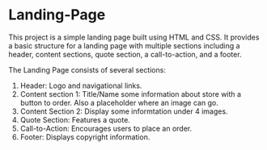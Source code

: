 # Landing-Page
This project is a simple landing page built using HTML and CSS. It provides a basic structure for a landing page with multiple sections including a header, 
content sections, quote section, a call-to-action, and a footer.

The Landing Page consists of several sections:

1. Header: Logo and navigational links.
2. Content section 1: Title/Name some information about store with a button to order. Also a placeholder where an image can go.
3. Content Section 2: Display some informtation under 4 images.
4. Quote Section: Features a quote.
5. Call-to-Action: Encourages users to place an order.
6. Footer: Displays copyright information.